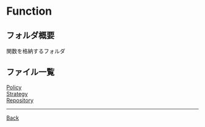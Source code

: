 # Function

## フォルダ概要

関数を格納するフォルダ

## ファイル一覧

[Policy](./Policy/README.md)  
[Strategy](./Strategy/README.md)  
[Repository](./Repository/README.md)  

---
[Back](../README.md)  